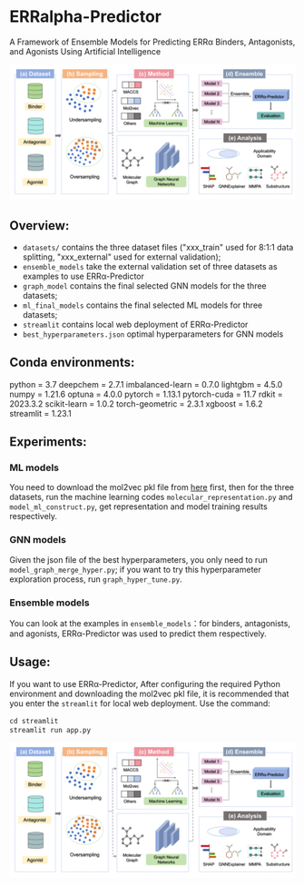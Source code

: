 # ERRalpha-Predictor
A Framework of Ensemble Models for Predicting ERRα Binders, Antagonists, and Agonists Using Artificial Intelligence

![](https://github.com/lxiongZ/ERRalpha-Predictor/blob/main/workflow.png)

## Overview:

- `datasets/` contains the three dataset files ("xxx_train" used for 8:1:1 data splitting, "xxx_external" used for external validation);
- `ensemble_models` take the external validation set of three datasets as examples to use ERRα-Predictor
- `graph_model` contains the final selected GNN models for the three datasets;
- `ml_final_models` contains the final selected ML models for three datasets;
- `streamlit` contains local web deployment of ERRα-Predictor
- `best_hyperparameters.json` optimal hyperparameters for GNN models

## Conda environments:

python = 3.7
deepchem = 2.7.1
imbalanced-learn = 0.7.0
lightgbm = 4.5.0
numpy = 1.21.6
optuna = 4.0.0
pytorch = 1.13.1
pytorch-cuda = 11.7
rdkit = 2023.3.2
scikit-learn = 1.0.2
torch-geometric = 2.3.1
xgboost = 1.6.2 
streamlit = 1.23.1

## Experiments:

### ML models

You need to download the mol2vec pkl file from [here](https://github.com/samoturk/mol2vec/blob/master/examples/models/model_300dim.pkl) first,
then for the three datasets, run the machine learning codes `molecular_representation.py` and `model_ml_construct.py`, get representation and model training results respectively.

### GNN models

Given the json file of the best hyperparameters, you only need to run `model_graph_merge_hyper.py`;
if you want to try this hyperparameter exploration process, run `graph_hyper_tune.py`.

### Ensemble models
You can look at the examples in `ensemble_models`：for binders, antagonists, and agonists, ERRα-Predictor was used to predict them respectively.

## Usage:
If you want to use ERRα-Predictor, After configuring the required Python environment and downloading the mol2vec pkl file, it is recommended that you enter the `streamlit` for local web deployment.
Use the command:

```
cd streamlit
streamlit run app.py
```

![](https://github.com/lxiongZ/ERRalpha-Predictor/blob/main/workflow.png)
